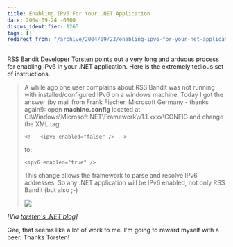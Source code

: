 ```yaml
---
title: Enabling IPv6 For Your .NET Application
date: 2004-09-24 -0800
disqus_identifier: 1265
tags: []
redirect_from: "/archive/2004/09/23/enabling-ipv6-for-your-net-application.aspx/"
---
```


RSS Bandit Developer [Torsten](http://www.rendelmann.info/blog/) points
out a very long and arduous process for enabling IPv6 in your .NET
application. Here is the extremely tedious set of instructions.

> A while ago one user complains about RSS Bandit was not running with
> installed/configured IPv6 on a windows machine. Today I got the answer
> (by mail from Frank Fischer, Microsoft Germany - thanks again!):
> open **machine.config** located at
> C:\\Windows\\Microsoft.NET\\Framework\\v1.1.xxxx\\CONFIG and change
> the XML tag:
>
> `<!-- <ipv6 enabled="false" /> -->`
>
> to:
>
> `<ipv6 enabled="true" />`
>
> This change allows the framework to parse and resolve IPv6 addresses.
> So any .NET application will be IPv6 enabled, not only RSS Bandit (but
> also ;-)
>
> ![](http://www.rendelmann.info/blog/aggbug.ashx?id=d4155df5-ab83-42b6-8abd-321e4ccf3324)

*[Via [torsten's .NET
blog](http://www.rendelmann.info/blog/PermaLink.aspx?guid=d4155df5-ab83-42b6-8abd-321e4ccf3324)]*

Gee, that seems like a lot of work to me. I'm going to reward myself
with a beer. Thanks Torsten!

